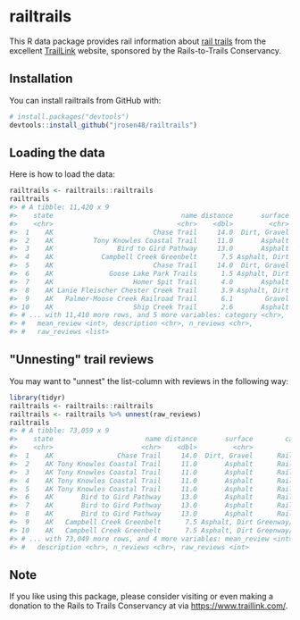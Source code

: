 
<!-- README.md is generated from README.Rmd. Please edit that file -->
railtrails
==========

This R data package provides rail information about [rail trails](https://en.wikipedia.org/wiki/Rail_trail) from the excellent [TrailLink](https://www.traillink.com/) website, sponsored by the Rails-to-Trails Conservancy.

Installation
------------

You can install railtrails from GitHub with:

``` r
# install.packages("devtools")
devtools::install_github("jrosen48/railtrails")
```

Loading the data
----------------

Here is how to load the data:

``` r
railtrails <- railtrails::railtrails
railtrails
#> # A tibble: 11,420 x 9
#>    state                                name distance       surface
#>    <chr>                               <chr>    <dbl>         <chr>
#>  1    AK                         Chase Trail     14.0  Dirt, Gravel
#>  2    AK          Tony Knowles Coastal Trail     11.0       Asphalt
#>  3    AK                Bird to Gird Pathway     13.0       Asphalt
#>  4    AK            Campbell Creek Greenbelt      7.5 Asphalt, Dirt
#>  5    AK                         Chase Trail     14.0  Dirt, Gravel
#>  6    AK              Goose Lake Park Trails      1.5 Asphalt, Dirt
#>  7    AK                    Homer Spit Trail      4.0       Asphalt
#>  8    AK Lanie Fleischer Chester Creek Trail      3.9 Asphalt, Dirt
#>  9    AK   Palmer-Moose Creek Railroad Trail      6.1        Gravel
#> 10    AK                    Ship Creek Trail      2.6       Asphalt
#> # ... with 11,410 more rows, and 5 more variables: category <chr>,
#> #   mean_review <int>, description <chr>, n_reviews <chr>,
#> #   raw_reviews <list>
```

"Unnesting" trail reviews
-------------------------

You may want to "unnest" the list-column with reviews in the following way:

``` r
library(tidyr)
railtrails <- railtrails::railtrails
railtrails <- railtrails %>% unnest(raw_reviews)
railtrails
#> # A tibble: 73,059 x 9
#>    state                       name distance       surface        category
#>    <chr>                      <chr>    <dbl>         <chr>           <chr>
#>  1    AK                Chase Trail     14.0  Dirt, Gravel      Rail-Trail
#>  2    AK Tony Knowles Coastal Trail     11.0       Asphalt      Rail-Trail
#>  3    AK Tony Knowles Coastal Trail     11.0       Asphalt      Rail-Trail
#>  4    AK Tony Knowles Coastal Trail     11.0       Asphalt      Rail-Trail
#>  5    AK Tony Knowles Coastal Trail     11.0       Asphalt      Rail-Trail
#>  6    AK       Bird to Gird Pathway     13.0       Asphalt      Rail-Trail
#>  7    AK       Bird to Gird Pathway     13.0       Asphalt      Rail-Trail
#>  8    AK       Bird to Gird Pathway     13.0       Asphalt      Rail-Trail
#>  9    AK   Campbell Creek Greenbelt      7.5 Asphalt, Dirt Greenway/Non-RT
#> 10    AK   Campbell Creek Greenbelt      7.5 Asphalt, Dirt Greenway/Non-RT
#> # ... with 73,049 more rows, and 4 more variables: mean_review <int>,
#> #   description <chr>, n_reviews <chr>, raw_reviews <int>
```

Note
----

If you like using this package, please consider visiting or even making a donation to the Rails to Trails Conservancy at via <https://www.traillink.com/>.
